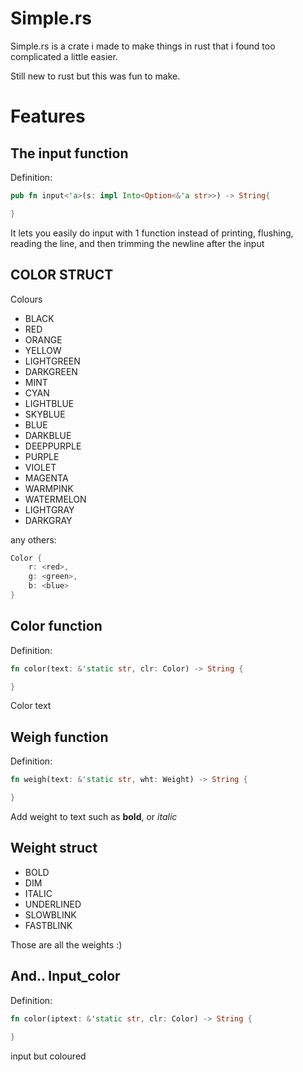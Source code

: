 # Simple.rs
Simple.rs is a crate i made to make things in rust that i found too complicated a little easier.

Still new to rust but this was fun to make.

# Features

## The input function

Definition:
```rust
pub fn input<'a>(s: impl Into<Option<&'a str>>) -> String{

}
```

It lets you easily do input with 1 function instead of printing, flushing, reading the line, and then trimming the newline after the input

## COLOR STRUCT
Colours

+ BLACK
+ RED
+ ORANGE
+ YELLOW
+ LIGHTGREEN
+ DARKGREEN
+ MINT
+ CYAN
+ LIGHTBLUE
+ SKYBLUE
+ BLUE
+ DARKBLUE
+ DEEPPURPLE
+ PURPLE
+ VIOLET
+ MAGENTA
+ WARMPINK
+ WATERMELON
+ LIGHTGRAY
+ DARKGRAY

any others:

```rust
Color {
    r: <red>,
    g: <green>,
    b: <blue>
}
```

## Color function
Definition:
```rust
fn color(text: &'static str, clr: Color) -> String {

}
```
Color text

## Weigh function
Definition:
```rust
fn weigh(text: &'static str, wht: Weight) -> String {

}
```
Add weight to text such as **bold**, or *italic*

## Weight struct

+ BOLD
+ DIM
+ ITALIC
+ UNDERLINED
+ SLOWBLINK
+ FASTBLINK

Those are all the weights :)

## And.. Input_color

Definition:

```rust
fn color(iptext: &'static str, clr: Color) -> String {
    
}
```

input but coloured